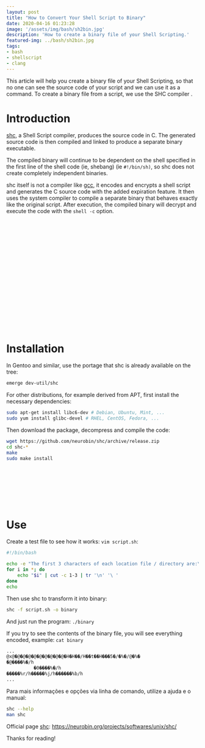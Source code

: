 ```yaml
---
layout: post
title: "How to Convert Your Shell Script to Binary"
date: 2020-04-16 01:23:28
image: '/assets/img/bash/sh2bin.jpg'
description: 'How to create a binary file of your Shell Scripting.'
featured-img: ../bash/sh2bin.jpg
tags:
- bash
- shellscript
- clang
---
```


This article will help you create a binary file of your Shell Scripting, so that no one can see the source code of your script and we can use it as a command. To create a binary file from a script, we use the SHC compiler .

# Introduction

[shc](https://neurobin.org/projects/softwares/unix/shc/), a Shell Script compiler, produces the source code in C. The generated source code is then compiled and linked to produce a separate binary executable.

The compiled binary will continue to be dependent on the shell specified in the first line of the shell code (ie, shebang) (ie `#!/bin/sh)`, so shc does not create completely independent binaries.

shc itself is not a compiler like [gcc](https://gcc.gnu.org/), it encodes and encrypts a shell script and generates the C source code with the added expiration feature. It then uses the system compiler to compile a separate binary that behaves exactly like the original script. After execution, the compiled binary will decrypt and execute the code with the `shell -c` option. 

<!-- QUADRADO -->
<script async src="//pagead2.googlesyndication.com/pagead/js/adsbygoogle.js"></script>
<ins class="adsbygoogle"
style="display:inline-block;width:336px;height:280px"
data-ad-client="ca-pub-2838251107855362"
data-ad-slot="5351066970"></ins>
<script>
(adsbygoogle = window.adsbygoogle || []).push({});
</script>

# Installation

In Gentoo and similar, use the portage that shc is already available on the tree:
```sh
emerge dev-util/shc
```

For other distributions, for example derived from APT, first install the necessary dependencies:
```sh
sudo apt-get install libc6-dev # Debian, Ubuntu, Mint, ...
sudo yum install glibc-devel # RHEL, CentOS, Fedora, ...
```

Then download the package, decompress and compile the code:
```sh
wget https://github.com/neurobin/shc/archive/release.zip
cd shc-*
make
sudo make install
```

<!-- LISTA MIN -->
<script async src="//pagead2.googlesyndication.com/pagead/js/adsbygoogle.js"></script>
<ins class="adsbygoogle"
style="display:inline-block;width:730px;height:95px"
data-ad-client="ca-pub-2838251107855362"
data-ad-slot="5351066970"></ins>
<script>
(adsbygoogle = window.adsbygoogle || []).push({});
</script>

# Use
Create a test file to see how it works: `vim script.sh`:
```sh
#!/bin/bash

echo -e "The first 3 characters of each location file / directory are:\n"
for i in *; do
	echo "$i" | cut -c 1-3 | tr '\n' '\ '
done
echo
```

Then use shc to transform it into binary:
```sh
shc -f script.sh -o binary
```

And just run the program: `./binary`

If you try to see the contents of the binary file, you will see everything encoded, example: `cat binary`
```sh
...
@x@�@�@�@�@�@�@�@�@�@�H�H��/H��t��H���5�/�%�/@�%�
�@����%�/h
          �0����%�/h
�����%r/h�����%j/h������%b/h
...
```

Para mais informações e opções via linha de comando, utilize a ajuda e o manual:
```sh
shc --help
man shc
```

Official page [shc](https://neurobin.org/projects/softwares/unix/shc/): <https://neurobin.org/projects/softwares/unix/shc/>

Thanks for reading!
